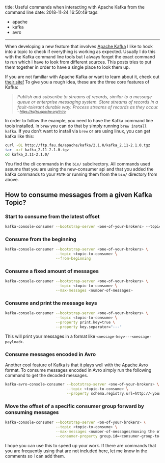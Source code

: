 title: Useful commands when interacting with Apache Kafka from the command line
date: 2018-11-24 16:50:49
tags: 
  - apache 
  - kafka 
  - avro
---

When developing a new feature that involves [Apache Kafka](https://kafka.apache.org) I like to hook into a topic to check if everything is working as expected. Usually I do this with the Kafka command line tools but I always forget the exact command to run which I have to look from different sources.
This posts tries to put them together in order to have a single place to look them up.

If you are not familiar with Apache Kafka or want to learn about it, check out [their site!](https://kafka.apache.org/)
To give you a rough idea, these are the three core features of Kafka:

<blockquote cite="https://kafka.apache.org/intro" style="text-align: left;">
<i>Publish and subscribe to streams of records, similar to a message queue or enterprise messaging system.</i>
<i>Store streams of records in a fault-tolerant durable way.</i>
<i>Process streams of records as they occur. </i>
<em style="font-size: 0.75em;">- <a href="https://kafka.apache.org/intro">https://kafka.apache.org/intro</a></em>
</blockquote>

In order to follow the example, you need to have the Kafka command line tools installed.
In `brew` you can do that by simply running `brew install kafka`.
If you don't want to install via `brew` or are using linux, you can get kafka like this:
``` bash
curl -OL http://ftp.fau.de/apache/kafka/2.1.0/kafka_2.11-2.1.0.tgz
tar -xzf kafka_2.11-2.1.0.tgz
cd kafka_2.11-2.1.0/
```

You find the cli commands in the `bin/` subdirectory.
All commands used assume that you are using the new-consumer api and that you added the kafka commands to your `PATH` or running them from the `bin/` directory from above.

## How to consume messages from a given Kafka Topic?

### Start to consume from the latest offset
``` bash
kafka-console-consumer --bootstrap-server <one-of-your-brokers> --topic <topic-to-consume>
```

### Consume from the beginning
``` bash
kafka-console-consumer --bootstrap-server <one-of-your-brokers> \
                       --topic <topic-to-consume> \
                       --from-beginning
```

### Consume a fixed amount of messages
``` bash
kafka-console-consumer --bootstrap-server <one-of-your-brokers> \
                       --topic <topic-to-consume> \
                       --max-messages <number-of-messages>
```

### Consume and print the message keys
``` bash
kafka-console-consumer --bootstrap-server <one-of-your-brokers> \
                       --topic <topic-to-consume> \
                       --property print.key=true \
                       --property key.separator="---"
```

This will print your messages in a format like `<message-key>---<message-payload>`.

### Consume messages encoded in Avro

Another cool feature of Kafka is that it plays well with the [Apache Avro](http://avro.apache.org/docs/current/) format. To consume messages encoded in Avro simply run the following command to get the decoded messages.

``` bash
kafka-avro-console-consumer --bootstrap-server <one-of-your-brokers> \
                            --topic <topic-to-consume> \
                            --property schema.registry.url=http://<your-schema-registry>
```

### Move the offset of a specific consumer group forward by consuming messages

``` bash
kafka-console-consumer --bootstrap-server <on-of-your-brokers> \
                       --topic <topic-to-consume> \
                       --max-messages <number-of-messages/moving the offset forward> \
                       --consumer-property group.id=<consumer-group-to-forward-the-offset> > /dev/null
```

I hope you can use this to speed up your work. If there are commands that you are frequently using that are not included here, let me know in the comments so I can add them.


